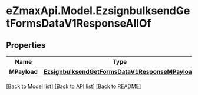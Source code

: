 
# eZmaxApi.Model.EzsignbulksendGetFormsDataV1ResponseAllOf

## Properties

Name | Type | Description | Notes
------------ | ------------- | ------------- | -------------
**MPayload** | [**EzsignbulksendGetFormsDataV1ResponseMPayload**](EzsignbulksendGetFormsDataV1ResponseMPayload.md) |  | 

[[Back to Model list]](../README.md#documentation-for-models)
[[Back to API list]](../README.md#documentation-for-api-endpoints)
[[Back to README]](../README.md)

